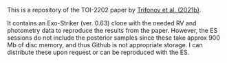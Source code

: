 
This is a repository of the TOI-2202 paper by [Trifonov et al. (2021b)](https://ui.adsabs.harvard.edu/abs/2021arXiv210805323T/abstract).

It contains an Exo-Striker (ver. 0.63) clone with the needed RV and photometry data to reproduce the results from the paper. However, the ES sessions do not include the posterior samples since these take approx 900 Mb of disc memory, and thus Github is not appropriate storage. I can distribute these upon request or can be reproduced with the ES.


 


